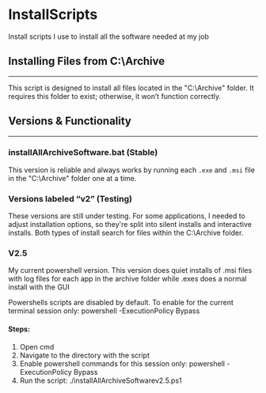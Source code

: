 # InstallScripts
Install scripts I use to install all the software needed at my job

## Installing Files from C:\Archive
----------------------------------
This script is designed to install all files located in the "C:\Archive" folder.
It requires this folder to exist; otherwise, it won’t function correctly.

## Versions & Functionality
------------------------------

### installAllArchiveSoftware.bat (Stable)
 This version is reliable and always works by running each `.exe` and `.msi` file in the "C:\Archive" folder one at a time.

### Versions labeled “v2” (Testing)
These versions are still under testing. For some applications, I needed to adjust installation options, so they're split into silent installs and interactive installs. Both types of install search for files within the C:\Archive folder.

### V2.5 
My current powershell version. This version does quiet installs of .msi files with log files for each app in the archive folder while .exes does a normal install with the GUI

Powershells scripts are disabled by default. To enable for the current terminal session only: 
powershell -ExecutionPolicy Bypass 

#### Steps:
1. Open cmd 
2. Navigate to the directory with the script
3. Enable powershell commands for this session only: powershell -ExecutionPolicy Bypass 
4. Run the script: ./installAllArchiveSoftwarev2.5.ps1
